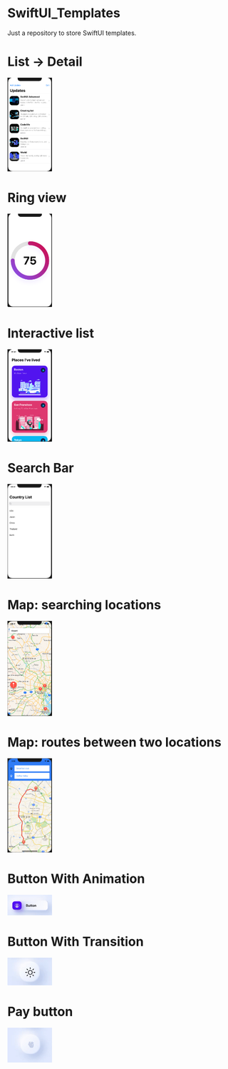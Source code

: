 # SwiftUI_Templates
Just a repository to store SwiftUI templates.

# List -> Detail
<img src="SwiftUI_Templates/ReadMe/Images/listAndDetail.png" width=100>

# Ring view
<img src="SwiftUI_Templates/ReadMe/Images/ringView.png" width=100>

# Interactive list
<img src="SwiftUI_Templates/ReadMe/Images/PlacesLivedList.png" width=100>

# Search Bar
<img src="SwiftUI_Templates/ReadMe/Images/searchBar.png" width=100>

# Map: searching locations
<img src="SwiftUI_Templates/ReadMe/Images/mapkitUIKit.png" width=100>

# Map: routes between two locations
<img src="SwiftUI_Templates/ReadMe/Images/routeBetweenTwo.png" width=100>

# Button With Animation
<img src="SwiftUI_Templates/ReadMe/Images/buttonWithAnimation.gif" width=100>

# Button With Transition
<img src="SwiftUI_Templates/ReadMe/Images/transitionButton.gif" width=100>

# Pay button
<img src="SwiftUI_Templates/ReadMe/Images/unlockButton.gif" width=100>
